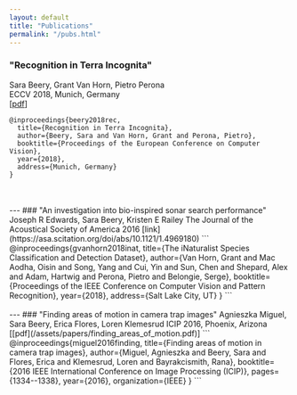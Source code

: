 ```yaml
---
layout: default
title: "Publications"
permalink: "/pubs.html"
---
```


### "Recognition in Terra Incognita"
Sara Beery, Grant Van Horn, Pietro Perona  
ECCV 2018, Munich, Germany  
[[pdf](/assets/papers/recognition_in_terra_incognita.pdf)]
```
@inproceedings{beery2018rec,
  title={Recognition in Terra Incognita},
  author={Beery, Sara and Van Horn, Grant and Perona, Pietro},
  booktitle={Proceedings of the European Conference on Computer Vision},
  year={2018},
  address={Munich, Germany}
}
```
<br>
<br>
---
### "An investigation into bio-inspired sonar search performance"
Joseph R Edwards, Sara Beery, Kristen E Railey 
The Journal of the Acoustical Society of America 2016  
[link](https://asa.scitation.org/doi/abs/10.1121/1.4969180)
```
@inproceedings{gvanhorn2018inat,
  title={The iNaturalist Species Classification and Detection Dataset},
  author={Van Horn, Grant and Mac Aodha, Oisin and Song, Yang and Cui, Yin and Sun, Chen and Shepard, Alex and Adam, Hartwig and Perona, Pietro and Belongie, Serge},
  booktitle={Proceedings of the IEEE Conference on Computer Vision and Pattern Recognition},
  year={2018},
  address={Salt Lake City, UT}
}
```
<br>
<br>
---
### "Finding areas of motion in camera trap images"
Agnieszka Miguel, Sara Beery, Erica Flores, Loren Klemesrud  
ICIP 2016, Phoenix, Arizona 
[[pdf](/assets/papers/finding_areas_of_motion.pdf)]
```
@inproceedings{miguel2016finding,
  title={Finding areas of motion in camera trap images},
  author={Miguel, Agnieszka and Beery, Sara and Flores, Erica and Klemesrud, Loren and Bayrakcismith, Rana},
  booktitle={2016 IEEE International Conference on Image Processing (ICIP)},
  pages={1334--1338},
  year={2016},
  organization={IEEE}
}
```
